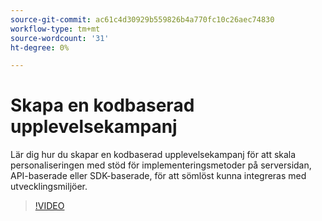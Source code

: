 ```yaml
---
source-git-commit: ac61c4d30929b559826b4a770fc10c26aec74830
workflow-type: tm+mt
source-wordcount: '31'
ht-degree: 0%

---
```

# Skapa en kodbaserad upplevelsekampanj

Lär dig hur du skapar en kodbaserad upplevelsekampanj för att skala personaliseringen med stöd för implementeringsmetoder på serversidan, API-baserade eller SDK-baserade, för att sömlöst kunna integreras med utvecklingsmiljöer.

>[!VIDEO](https://video.tv.adobe.com/v/3428868/?learn=on)
